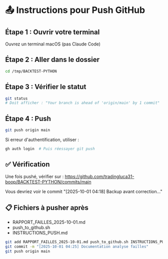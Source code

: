 # 📤 Instructions pour Push GitHub

## Étape 1 : Ouvrir votre terminal
Ouvrez un terminal macOS (pas Claude Code)

## Étape 2 : Aller dans le dossier
```bash
cd /tmp/BACKTEST-PYTHON
```

## Étape 3 : Vérifier le statut
```bash
git status
# Doit afficher : "Your branch is ahead of 'origin/main' by 1 commit"
```

## Étape 4 : Push
```bash
git push origin main
```

Si erreur d'authentification, utiliser :
```bash
gh auth login  # Puis réessayer git push
```

## ✅ Vérification
Une fois pushé, vérifier sur :
https://github.com/tradingluca31-boop/BACKTEST-PYTHON/commits/main

Vous devriez voir le commit "[2025-10-01 04:18] Backup avant correction..."

## 📋 Fichiers à pusher après
- RAPPORT_FAILLES_2025-10-01.md
- push_to_github.sh
- INSTRUCTIONS_PUSH.md

```bash
git add RAPPORT_FAILLES_2025-10-01.md push_to_github.sh INSTRUCTIONS_PUSH.md
git commit -m "[2025-10-01 04:25] Documentation analyse failles"
git push origin main
```
